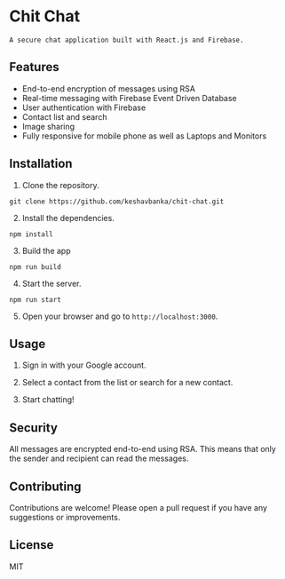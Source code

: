 # Chit Chat

    A secure chat application built with React.js and Firebase.

## Features

- End-to-end encryption of messages using RSA
- Real-time messaging with Firebase Event Driven Database
- User authentication with Firebase
- Contact list and search
- Image sharing
- Fully responsive for mobile phone as well as Laptops and Monitors

## Installation

1. Clone the repository.

```
git clone https://github.com/keshavbanka/chit-chat.git
```

2. Install the dependencies.

```
npm install
```

3. Build the app

```
npm run build
```

4. Start the server.

```
npm run start
```

5. Open your browser and go to `http://localhost:3000`.

## Usage

1. Sign in with your Google account.

2. Select a contact from the list or search for a new contact.

3. Start chatting!

## Security

All messages are encrypted end-to-end using RSA. This means that only the sender and recipient can read the messages.

## Contributing

Contributions are welcome! Please open a pull request if you have any suggestions or improvements.

## License

MIT
